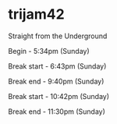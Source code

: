 # trijam42
Straight from the Underground


Begin - 5:34pm (Sunday)

Break start - 6:43pm (Sunday)

Break end - 9:40pm (Sunday)

Break start - 10:42pm (Sunday)

Break end - 11:30pm (Sunday)
